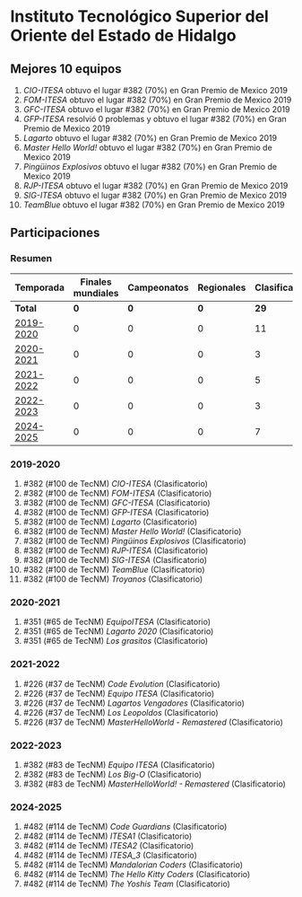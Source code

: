 # Instituto Tecnológico Superior del Oriente del Estado de Hidalgo

## Mejores 10 equipos

1. _CIO-ITESA_ obtuvo el lugar #382 (70%) en Gran Premio de Mexico 2019
1. _FOM-ITESA_ obtuvo el lugar #382 (70%) en Gran Premio de Mexico 2019
1. _GFC-ITESA_ obtuvo el lugar #382 (70%) en Gran Premio de Mexico 2019
1. _GFP-ITESA_ resolvió 0 problemas y obtuvo el lugar #382 (70%) en Gran Premio de Mexico 2019
1. _Lagarto_ obtuvo el lugar #382 (70%) en Gran Premio de Mexico 2019
1. _Master Hello World!_ obtuvo el lugar #382 (70%) en Gran Premio de Mexico 2019
1. _Pingüinos Explosivos_ obtuvo el lugar #382 (70%) en Gran Premio de Mexico 2019
1. _RJP-ITESA_ obtuvo el lugar #382 (70%) en Gran Premio de Mexico 2019
1. _SIG-ITESA_ obtuvo el lugar #382 (70%) en Gran Premio de Mexico 2019
1. _TeamBlue_ obtuvo el lugar #382 (70%) en Gran Premio de Mexico 2019

## Participaciones

### Resumen

| Temporada | Finales mundiales | Campeonatos | Regionales | Clasificatorios | Equipos |
| --- | --- | --- | --- | --- | --- |
| **Total** | **0** | **0** | **0** | **29** | **29** |
| [2019-2020](#2019-2020) | 0 | 0 | 0 | 11 | 11 |
| [2020-2021](#2020-2021) | 0 | 0 | 0 | 3 | 3 |
| [2021-2022](#2021-2022) | 0 | 0 | 0 | 5 | 5 |
| [2022-2023](#2022-2023) | 0 | 0 | 0 | 3 | 3 |
| [2024-2025](#2024-2025) | 0 | 0 | 0 | 7 | 7 |

### 2019-2020

1. #382 (#100 de TecNM) _CIO-ITESA_ (Clasificatorio)
1. #382 (#100 de TecNM) _FOM-ITESA_ (Clasificatorio)
1. #382 (#100 de TecNM) _GFC-ITESA_ (Clasificatorio)
1. #382 (#100 de TecNM) _GFP-ITESA_ (Clasificatorio)
1. #382 (#100 de TecNM) _Lagarto_ (Clasificatorio)
1. #382 (#100 de TecNM) _Master Hello World!_ (Clasificatorio)
1. #382 (#100 de TecNM) _Pingüinos Explosivos_ (Clasificatorio)
1. #382 (#100 de TecNM) _RJP-ITESA_ (Clasificatorio)
1. #382 (#100 de TecNM) _SIG-ITESA_ (Clasificatorio)
1. #382 (#100 de TecNM) _TeamBlue_ (Clasificatorio)
1. #382 (#100 de TecNM) _Troyanos_ (Clasificatorio)

### 2020-2021

1. #351 (#65 de TecNM) _EquipoITESA_ (Clasificatorio)
1. #351 (#65 de TecNM) _Lagarto 2020_ (Clasificatorio)
1. #351 (#65 de TecNM) _Los grasitos_ (Clasificatorio)

### 2021-2022

1. #226 (#37 de TecNM) _Code Evolution_ (Clasificatorio)
1. #226 (#37 de TecNM) _Equipo ITESA_ (Clasificatorio)
1. #226 (#37 de TecNM) _Lagartos Vengadores_ (Clasificatorio)
1. #226 (#37 de TecNM) _Los Leopoldos_ (Clasificatorio)
1. #226 (#37 de TecNM) _MasterHelloWorld - Remastered_ (Clasificatorio)

### 2022-2023

1. #382 (#83 de TecNM) _Equipo ITESA_ (Clasificatorio)
1. #382 (#83 de TecNM) _Los Big-O_ (Clasificatorio)
1. #382 (#83 de TecNM) _MasterHelloWorld! - Remastered_ (Clasificatorio)

### 2024-2025

1. #482 (#114 de TecNM) _Code Guardians_ (Clasificatorio)
1. #482 (#114 de TecNM) _ITESA1_ (Clasificatorio)
1. #482 (#114 de TecNM) _ITESA2_ (Clasificatorio)
1. #482 (#114 de TecNM) _ITESA_3_ (Clasificatorio)
1. #482 (#114 de TecNM) _Mandalorian Coders_ (Clasificatorio)
1. #482 (#114 de TecNM) _The Hello Kitty Coders_ (Clasificatorio)
1. #482 (#114 de TecNM) _The Yoshis Team_ (Clasificatorio)



